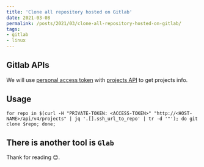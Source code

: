 ```yaml
---
title: 'Clone all repository hosted on Gitlab'
date: 2021-03-08
permalink: /posts/2021/03/clone-all-repository-hosted-on-gitlab/
tags:
- gitlab
- linux
---
```


## Gitlab APIs
We will use [personal access token](https://docs.gitlab.com/ee/api/README.html#personalproject-access-tokens) with [projects API](https://docs.gitlab.com/ee/api/projects.html#list-all-projects) to get projects info.

## Usage

```shell
for repo in $(curl -H "PRIVATE-TOKEN: <ACCESS-TOKEN>" "http://<HOST-NAME>/api/v4/projects" | jq '.[].ssh_url_to_repo' | tr -d '"'); do git clone $repo; done;
```

There is another tool is `Glab`
-----------------------------------

Thank for reading :blush:.